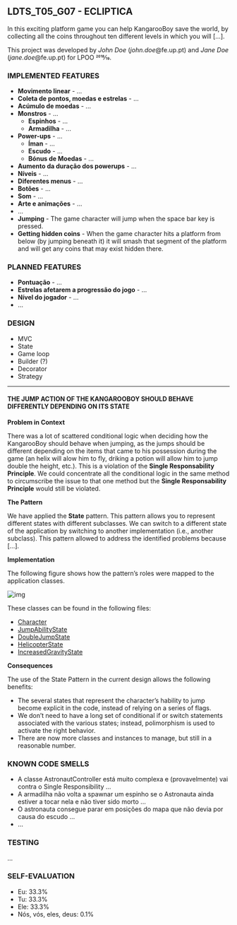 ## LDTS_T05_G07 - ECLIPTICA

In this exciting platform game you can help KangarooBoy save the world, by collecting all the coins throughout ten different levels in which you will […].

This project was developed by *John Doe* (*john.doe*@fe.up.pt) and *Jane Doe* (*jane.doe*@fe.up.pt) for LPOO 2018⁄19.

### IMPLEMENTED FEATURES

- **Movimento linear** - ...
- **Coleta de pontos, moedas e estrelas** - ...
- **Acúmulo de moedas** - ...
- **Monstros** - ...
  - **Espinhos** - ...
  - **Armadilha** - ... 
- **Power-ups** - ...
  - **Íman** - ...
  - **Escudo** - ...
  - **Bónus de Moedas** - ...
- **Aumento da duração dos powerups** - ...
- **Níveis** - ...
- **Diferentes menus** - ...
- **Botões** - ...
- **Som** - ...
- **Arte e animações** - ...
- ...
- **Jumping** - The game character will jump when the space bar key is pressed.
- **Getting hidden coins** - When the game character hits a platform from below (by jumping beneath it) it will smash that segment of the platform and will get any coins that may exist hidden there.

### PLANNED FEATURES

- **Pontuação** - ...
- **Estrelas afetarem a progressão do jogo** - ...
- **Nível do jogador** - ...
- ...

### DESIGN

- MVC
- State
- Game loop
- Builder (?)
- Decorator
- Strategy

------

#### THE JUMP ACTION OF THE KANGAROOBOY SHOULD BEHAVE DIFFERENTLY DEPENDING ON ITS STATE

**Problem in Context**

There was a lot of scattered conditional logic when deciding how the KangarooBoy should behave when jumping, as the jumps should be different depending on the items that came to his possession during the game (an helix will alow him to fly, driking a potion will allow him to jump double the height, etc.). This is a violation of the **Single Responsability Principle**. We could concentrate all the conditional logic in the same method to circumscribe the issue to that one method but the **Single Responsability Principle** would still be violated.

**The Pattern**

We have applied the **State** pattern. This pattern allows you to represent different states with different subclasses. We can switch to a different state of the application by switching to another implementation (i.e., another subclass). This pattern allowed to address the identified problems because […].

**Implementation**

The following figure shows how the pattern’s roles were mapped to the application classes.

![img](https://www.fe.up.pt/~arestivo/page/img/examples/lpoo/state.svg)

These classes can be found in the following files:

- [Character](https://web.fe.up.pt/~arestivo/page/courses/2021/lpoo/template/src/main/java/Character.java)
- [JumpAbilityState](https://web.fe.up.pt/~arestivo/page/courses/2021/lpoo/template/src/main/java/JumpAbilityState.java)
- [DoubleJumpState](https://web.fe.up.pt/~arestivo/page/courses/2021/lpoo/template/src/main/java/DoubleJumpState.java)
- [HelicopterState](https://web.fe.up.pt/~arestivo/page/courses/2021/lpoo/template/src/main/java/HelicopterState.java)
- [IncreasedGravityState](https://web.fe.up.pt/~arestivo/page/courses/2021/lpoo/template/src/main/java/IncreasedGravityState.java)

**Consequences**

The use of the State Pattern in the current design allows the following benefits:

- The several states that represent the character’s hability to jump become explicit in the code, instead of relying on a series of flags.
- We don’t need to have a long set of conditional if or switch statements associated with the various states; instead, polimorphism is used to activate the right behavior.
- There are now more classes and instances to manage, but still in a reasonable number.

### KNOWN CODE SMELLS

- A classe AstronautController está muito complexa e (provavelmente) vai contra o Single Responsibility ...
- A armadilha não volta a spawnar um espinho se o Astronauta ainda estiver a tocar nela e não tiver sido morto ...
- O astronauta consegue parar em posições do mapa que não devia por causa do escudo ...
- ...

### TESTING

...

### SELF-EVALUATION

- Eu: 33.3%
- Tu: 33.3%
- Ele: 33.3%
- Nós, vós, eles, deus: 0.1%
